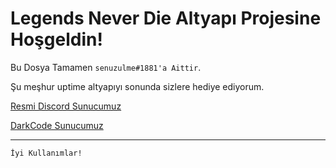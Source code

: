 Legends Never Die Altyapı Projesine Hoşgeldin!
=================
 Bu Dosya Tamamen `senuzulme#1881'a Aittir`. 
 
 Şu meşhur uptime altyapıyı sonunda sizlere hediye ediyorum.
 
[Resmi Discord Sunucumuz](https://discord.gg/EKjSRYn)

[DarkCode Sunucumuz](https://discord.gg/mUZTvTX)

-------------------

`İyi Kullanımlar!`